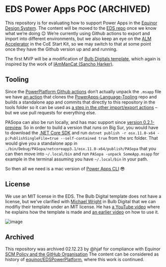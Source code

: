 # EDS Power Apps POC (ARCHIVED)

This repository is for evaluating how to support Power Apps in the [Equinor Design System](https://eds.equinor.com). The content will be moved to the [EDS repo](https://github.com/equinor/design-system) once we know what we’re doing 😉 We’re currently using Github actions to export and import into different environments, but we also keep an eye on the [ALM Accelerator](https://github.com/microsoft/coe-starter-kit) in the CoE Start Kit, so we may switch to that at some point once they have the Github version up and and running.

The first MVP will be a modification of [Bulb Digitals template](https://www.bulb.digital/blog/simplify-your-powerapps-branding-with-a-theme-template), which again is inspired by the work of [IAmManCat (Sancho Harker)](https://github.com/iAmManCat).

## Tooling

Since the [PowerPlatform Github actions](https://github.com/microsoft/powerplatform-actions) don’t actually unpack the `.msapp` file we have [an action](https://github.com/equinor/eds-powerapps-poc/blob/main/.github/workflows/build-pasopa.yaml) that clones the [PowerApps-Language-Tooling](https://github.com/microsoft/PowerApps-Language-Tooling) repo and builds a standalone app and commits that directly to this repository in the tools folder so it can be used as [a step in the other import/export actions](https://github.com/equinor/eds-powerapps-poc/blob/main/.github/workflows/export.yaml#L51-L56) – but we use pull requests for everything else. 

PASopa can also be run locally, and has mac support since [version 0.2.1-preview](https://github.com/microsoft/PowerApps-Language-Tooling/releases). So in order to build a version that runs on Big Sur, you would have to download the [.NET Core SDK](https://dotnet.microsoft.com/download/dotnet/3.1) and run `dotnet publish -r osx.11.0-x64 -p:PublishSingleFile=true --self-contained true` from the src folder. That would give you a standalone app in `./bin/Debug/PASopa/netcoreapp3.1/osx.11.0-x64/publish/PASopa` that you can then move into `~/.local/bin` and run `PASopa -unpack SomeApp.msapp` for example in the terminal assuming you have `~/.local/bin` in your path. 

So then all we need is a mac version of [Power Apps CLI](https://docs.microsoft.com/en-us/powerapps/developer/data-platform/powerapps-cli) 😎

## License

We use an MIT license in the EDS. The Bulb Digital template does not have a license, but we’ve clarified with [Michael Wright](https://www.linkedin.com/in/michaelvwright) in Bulb Digital that we can modifiy their template under an MIT license. He has [a YouTube video](https://www.youtube.com/watch?v=aRzVPkHkUPg&lc=Ugzomw4tOtIHcHxvroJ4AaABAg.9MfEPRV2VBG9MgzT0ISbtv) where he explains how the template is made and [an earlier video](https://www.youtube.com/watch?v=gnE1PuwUKqs) on how to use it.  

![image](https://user-images.githubusercontent.com/2081882/116526023-71782180-a8d9-11eb-9f39-51b5f9546034.png)


## Archived

This repository was archived 02.12.23 by @hjaf for compliance with Equinor [SCM Policy and the GitHub Organisation](https://developer.equinor.com/governance/scm-policy/#equinor-github-organization)
The content can be considered as history of [equinor/EDSPowerPlatform](https://github.com/equinor/EDSPowerPlatform), where this work is continued.
